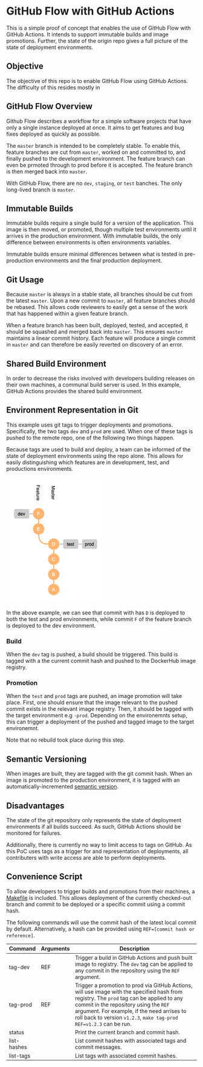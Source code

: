 # GitHub Flow with GitHub Actions

This is a simple proof of concept that enables the use of GitHub Flow with GitHub Actions. It intends to support immutable builds and image promotions. Further, the state of the origin repo gives a full picture of the state of deployment environments.

## Objective

The objective of this repo is to enable GitHub Flow using GitHub Actions. The difficulty of this resides mostly in 

## GitHub Flow Overview

Github Flow describes a workflow for a simple software projects that have only a single instance deployed at once. It aims to get features and bug fixes deployed as quickly as possible.

The `master` branch is intended to be completely stable. To enable this, feature branches are cut from `master`, worked on and committed to, and finally pushed to the development environment. The feature branch can even be prmoted through to prod before it is accepted. The feature branch is then merged back into `master`.

With GitHub Flow, there are no `dev`, `staging`, or `test` banches. The only long-lived branch is `master`.

## Immutable Builds

Immutable builds require a single build for a version of the application. This image is then moved, or promoted, though multiple test environments until it arrives in the production environment. With immutable builds, the only difference between environments is often environments variables.

Immutable builds ensure minimal differences between what is tested in pre-production environments and the final production deployment.

## Git Usage

Because `master` is always in a stable state, all branches should be cut from the latest `master`. Upon a new commit to `master`, all feature branches should be rebased. This allows code reviewers to easily get a sense of the work that has happened within a given feature branch.

When a feature branch has been built, deployed, tested, and accepted, it should be squashed and merged back into `master`. This ensures `master` maintains a linear commit history. Each feature will produce a single commit in `master` and can therefore be easily reverted on discovery of an error.

## Shared Build Environment

In order to decrease the risks involved with developers building releases on their own machines, a communal build server is used. In this example, GitHub Actions provides the shared build environment.

## Environment Representation in Git

This example uses git tags to trigger deployments and promotions. Specifically, the two tags `dev` and `prod` are used. When one of these tags is pushed to the remote repo, one of the following two things happen.

Because tags are used to build and deploy, a team can be informed of the state of deployment environments using the repo alone. This allows for easily distinguishing which features are in development, test, and productions environments.

![Repo](repo.png)

In the above example, we can see that commit with has `D` is deployed to both the test and prod environments, while commit `F` of the feature branch is deployed to the dev environment.

### Build

When the `dev` tag is pushed, a build should be triggered. This build is tagged with a the current commit hash and pushed to the DockerHub image registry.

### Promotion

When the `test` and `prod` tags are pushed, an image promotion will take place. First, one should ensure that the image relevant to the pushed commit exists in the relevant image registry. Then, it should be tagged with the target environment e.g `-prod`. Depending on the environemnts setup, this can trigger a deployment of the pushed and tagged image to the target environemnt. 

Note that no rebuild took place during this step.

## Semantic Versioning

When images are built, they are tagged with the git commit hash. When an image is promoted to the production environment, it is tagged with an automatically-incremented [semantic version](https://semver.org). 

## Disadvantages

The state of the git repository only represents the state of deployment environments if all builds succeed. As such, GitHub Actions should be monitored for failures.

Additionally, there is currently no way to limit access to tags on GitHub. As this PoC uses tags as a trigger for and representation of deployments, all contributers with write access are able to perform deployments.

## Convenience Script

To allow developers to trigger builds and promotions from their machines, a [Makefile](Makefile) is included. This allows deployment of the currently checked-out branch and commit to be deployed or a specific commit using a commit hash.

The following commands will use the commit hash of the latest local commit by default. Alternatively, a hash can be provided using `REF=[commit hash or reference]`.

Command     | Arguments | Description
------------|-----------|------------
tag-dev     | REF       | Trigger a build in GitHub Actions and push built image to registry. The `dev` tag can be applied to any commit in the repository using the `REF` argument.
tag-prod    | REF       | Trigger a promotion to prod via GitHub Actions, will use image with the specified hash from registry. The `prod` tag can be applied to any commit in the repository using the `REF` argument. For example, if the need arrises to roll back to version `v1.2.3`, `make tag-prod REF=v1.2.3` can be run.
status      |           | Print the current branch and commit hash.
list-hashes |           | List commit hashes with associated tags and commit messages.
list-tags   |           | List tags with associated commit hashes.


